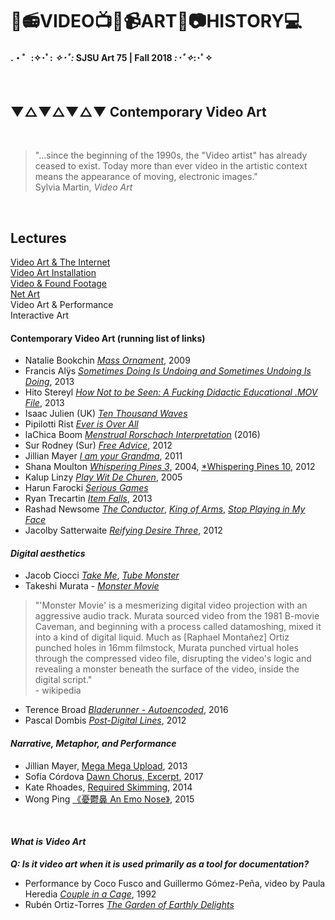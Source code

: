 # 🎥📻VIDEO📺💾📹ART📼📷HISTORY💻
#### .・゜:✧･ﾟ: *✧･ﾟ:* SJSU Art 75 | Fall 2018 *:･ﾟ✧*:･ﾟ✧
</br>

## ▼△▼△▼△▼ Contemporary Video Art

<br>

> "...since the beginning of the 1990s, the "Video artist" has already ceased to exist. Today more than ever video in the artistic context means the appearance of moving, electronic images." <br>
Sylvia Martin, *Video Art*

<br>

## Lectures<br>
[Video Art & The Internet](https://github.com/art75/SJSU-art75/tree/master/lectures/02_ContemporaryVideoArt/Video%20and%20Internet)<br>
[Video Art Installation](https://github.com/art75/SJSU-art75/tree/master/lectures/02_ContemporaryVideoArt/Video%20and%20Installation)<br>
[Video & Found Footage](https://github.com/art75/SJSU-art75/tree/master/lectures/02_ContemporaryVideoArt/Video%20and%20Found%20Footage)<br>
[Net Art](https://github.com/art75/SJSU-art75/tree/master/lectures/02_ContemporaryVideoArt/Net%20Art)<br>
Video Art & Performance<br>
Interactive Art<br>


#### Contemporary Video Art (running list of links)



* Natalie Bookchin [*Mass Ornament*](https://vimeo.com/5403546), 2009
* Francis Alÿs [*Sometimes Doing Is Undoing and Sometimes Undoing Is Doing*](http://francisalys.com/sometimes-doing-is-undoing-and-sometimes-undoing-is-doing/), 2013
* Hito Stereyl [*How Not to be Seen: A Fucking Didactic Educational .MOV File*](https://www.artforum.com/video/mode=large&id=51651), 2013
* Isaac Julien (UK) [*Ten Thousand Waves*](https://www.youtube.com/watch?v=lM32TL7VnOw)
* Pipilotti Rist [*Ever is Over All*](https://www.youtube.com/watch?v=a56RPZ_cbdc)
* laChica Boom [*Menstrual Rorschach Interpretation*](https://vimeo.com/170668005) (2016)
* Sur Rodney (Sur) [*Free Advice*](https://www.youtube.com/watch?v=ie0Up_FndbM), 2012
* Jillian Mayer [*I am your Grandma*](https://www.youtube.com/watch?v=YfY1lfFu8j8), 2011
* Shana Moulton [*Whispering Pines 3*](https://www.youtube.com/watch?v=iE0vLlaaIeQ), 2004, [*Whispering Pines 10](https://www.youtube.com/watch?v=kWpU09lmzUA), 2012
* Kalup Linzy [*Play Wit De Churen*](https://www.youtube.com/watch?v=1ATzOb2vplo), 2005
* Harun Farocki [*Serious Games*](https://www.youtube.com/watch?v=TcKL-_RtU5Y)
* Ryan Trecartin [*Item Falls*](https://vimeo.com/75735815), 2013
* Rashad Newsome [*The Conductor*](http://rashaadnewsome.com/video/the-conductor/), [*King of Arms*](http://rashaadnewsome.com/video/king-of-arms/), [*Stop Playing in My Face*](http://rashaadnewsome.com/video/stop-playing-in-my-face/)
* Jacolby Satterwaite [*Reifying Desire Three*](https://vimeo.com/44403442), 2012

#### ***Digital aesthetics***

* Jacob Ciocci [*Take Me*](https://vimeo.com/69783191), [*Tube Monster*](https://vimeo.com/126709244)
* Takeshi Murata - [*Monster Movie*](https://www.youtube.com/watch?v=t1f3St51S9I)

> "'Monster Movie' is a mesmerizing digital video projection with an aggressive audio track. Murata sourced video from the 1981 B-movie Caveman, and beginning with a process called datamoshing, mixed it into a kind of digital liquid. Much as [Raphael Montañez] Ortiz punched holes in 16mm filmstock, Murata punched virtual holes through the compressed video file, disrupting the video's logic and revealing a monster beneath the surface of the video, inside the digital script." <br> - wikipedia

* Terence Broad [*Bladerunner - Autoencoded*](https://medium.com/@Terrybroad/autoencoding-blade-runner-88941213abbe), 2016
* Pascal Dombis [*Post-Digital Lines*](https://www.youtube.com/watch?v=73_4c--8CHA), 2012

#### ***Narrative, Metaphor, and Performance***
* Jillian Mayer, [Mega Mega Upload](https://www.youtube.com/watch?v=8dUVz5YOnIQ), 2013
* Sofía Córdova [Dawn Chorus, Excerpt](https://vimeo.com/219450563), 2017
* Kate Rhoades, [Required Skimming](https://www.youtube.com/watch?v=Oj7wGL5OAhA&feature=youtu.be&t=208), 2014
* Wong Ping [《憂鬱鼻 An Emo Nose》](https://vimeo.com/129427483), 2015

<br>


#### ***What is Video Art***
***Q: Is it video art when it is used primarily as a tool for documentation?***
* Performance by Coco Fusco and Guillermo Gómez-Peña, video by Paula Heredia [*Couple in a Cage*](https://vimeo.com/79363320), 1992
* Rubén Ortiz-Torres [*The Garden of Earthly Delights*](https://www.youtube.com/watch?v=ugCR2g_MxaA)
